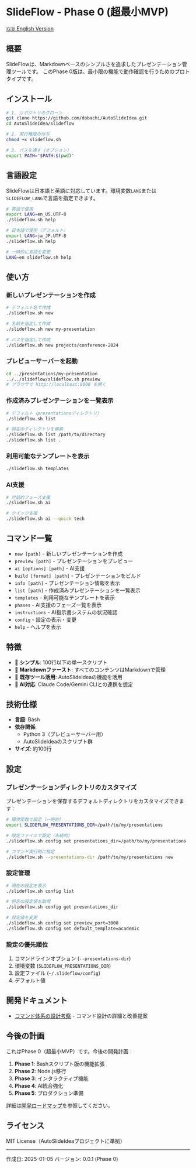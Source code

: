 # SlideFlow - Phase 0 (超最小MVP)

[🇬🇧 English Version](README.en.md)

## 概要

SlideFlowは、Markdownベースのシンプルさを追求したプレゼンテーション管理ツールです。
このPhase 0版は、最小限の機能で動作確認を行うためのプロトタイプです。

## インストール

```bash
# 1. リポジトリのクローン
git clone https://github.com/dobachi/AutoSlideIdea.git
cd AutoSlideIdea/slideflow

# 2. 実行権限の付与
chmod +x slideflow.sh

# 3. パスを通す（オプション）
export PATH="$PATH:$(pwd)"
```

## 言語設定

SlideFlowは日本語と英語に対応しています。環境変数`LANG`または`SLIDEFLOW_LANG`で言語を指定できます。

```bash
# 英語で使用
export LANG=en_US.UTF-8
./slideflow.sh help

# 日本語で使用（デフォルト）
export LANG=ja_JP.UTF-8
./slideflow.sh help

# 一時的に言語を変更
LANG=en slideflow.sh help
```

## 使い方

### 新しいプレゼンテーションを作成

```bash
# デフォルト名で作成
./slideflow.sh new

# 名前を指定して作成
./slideflow.sh new my-presentation

# パスを指定して作成
./slideflow.sh new projects/conference-2024
```

### プレビューサーバーを起動

```bash
cd ../presentations/my-presentation
../../slideflow/slideflow.sh preview
# ブラウザで http://localhost:8000 を開く
```

### 作成済みプレゼンテーションを一覧表示

```bash
# デフォルト（presentationsディレクトリ）
./slideflow.sh list

# 特定のディレクトリを検索
./slideflow.sh list /path/to/directory
./slideflow.sh list .
```

### 利用可能なテンプレートを表示

```bash
./slideflow.sh templates
```

### AI支援

```bash
# 対話的フェーズ支援
./slideflow.sh ai

# クイック支援
./slideflow.sh ai --quick tech
```

## コマンド一覧

- `new [path]` - 新しいプレゼンテーションを作成
- `preview [path]` - プレゼンテーションをプレビュー
- `ai [options] [path]` - AI支援
- `build [format] [path]` - プレゼンテーションをビルド
- `info [path]` - プレゼンテーション情報を表示
- `list [path]` - 作成済みプレゼンテーションを一覧表示
- `templates` - 利用可能なテンプレートを表示
- `phases` - AI支援のフェーズ一覧を表示
- `instructions` - AI指示書システムの状況確認
- `config` - 設定の表示・変更
- `help` - ヘルプを表示

## 特徴

- 🎯 **シンプル**: 100行以下の単一スクリプト
- 📝 **Markdownファースト**: すべてのコンテンツはMarkdownで管理
- 🔄 **既存ツール活用**: AutoSlideIdeaの機能を活用
- 🤖 **AI対応**: Claude Code/Gemini CLIとの連携を想定

## 技術仕様

- **言語**: Bash
- **依存関係**: 
  - Python 3（プレビューサーバー用）
  - AutoSlideIdeaのスクリプト群
- **サイズ**: 約100行

## 設定

### プレゼンテーションディレクトリのカスタマイズ

プレゼンテーションを保存するデフォルトディレクトリをカスタマイズできます：

```bash
# 環境変数で設定（一時的）
export SLIDEFLOW_PRESENTATIONS_DIR=/path/to/my/presentations

# 設定ファイルで設定（永続的）
./slideflow.sh config set presentations_dir=/path/to/my/presentations

# コマンド実行時に指定
./slideflow.sh --presentations-dir /path/to/my/presentations new
```

### 設定管理

```bash
# 現在の設定を表示
./slideflow.sh config list

# 特定の設定値を取得
./slideflow.sh config get presentations_dir

# 設定値を変更
./slideflow.sh config set preview_port=3000
./slideflow.sh config set default_template=academic
```

### 設定の優先順位

1. コマンドラインオプション (`--presentations-dir`)
2. 環境変数 (`SLIDEFLOW_PRESENTATIONS_DIR`)
3. 設定ファイル (`~/.slideflow/config`)
4. デフォルト値

## 開発ドキュメント

- [コマンド体系の設計考察](/docs/slideflow/COMMAND_DESIGN.md) - コマンド設計の詳細と改善提案

## 今後の計画

これはPhase 0（超最小MVP）です。今後の開発計画：

1. **Phase 1**: Bashスクリプト版の機能拡張
2. **Phase 2**: Node.js移行
3. **Phase 3**: インタラクティブ機能
4. **Phase 4**: AI統合強化
5. **Phase 5**: プロダクション準備

詳細は[開発ロードマップ](../docs/development/slideflow-roadmap.md)を参照してください。

## ライセンス

MIT License（AutoSlideIdeaプロジェクトに準拠）

---

作成日: 2025-01-05
バージョン: 0.0.1 (Phase 0)